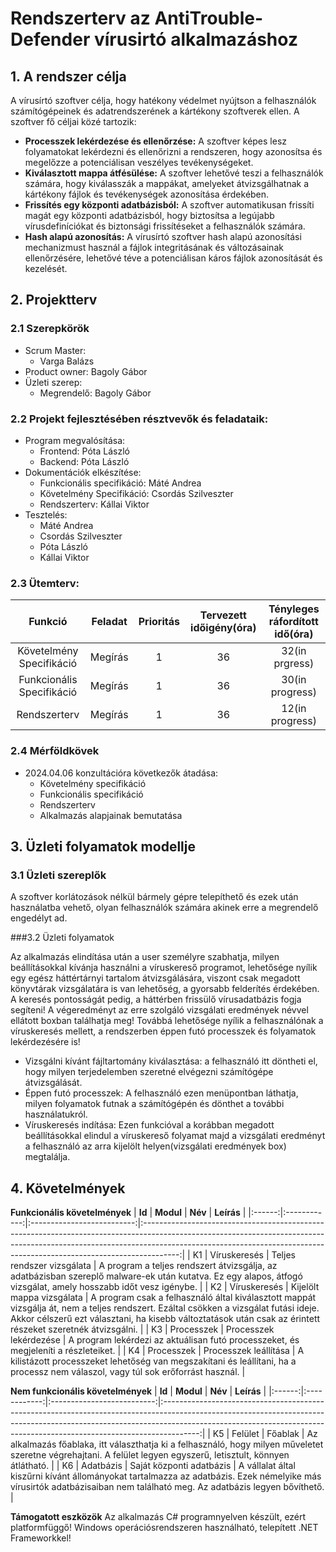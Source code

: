 # Rendszerterv az AntiTrouble-Defender vírusirtó alkalmazáshoz
## 1. A rendszer célja
A vírusírtó szoftver célja, hogy hatékony védelmet nyújtson a felhasználók számítógépeinek és adatrendszerének a kártékony szoftverek ellen. A szoftver fő céljai közé tartozik:
- **Processzek lekérdezése és ellenőrzése:** A szoftver képes lesz folyamatokat lekérdezni és ellenőrizni a rendszeren, hogy azonosítsa és megelőzze a potenciálisan veszélyes tevékenységeket.
- **Kiválasztott mappa átfésülése:** A szoftver lehetővé teszi a felhasználók számára, hogy kiválasszák a mappákat, amelyeket átvizsgálhatnak a kártékony fájlok és tevékenységek azonosítása érdekében.
- **Frissítés egy központi adatbázisból:**  A szoftver automatikusan frissíti magát egy központi adatbázisból, hogy biztosítsa a legújabb vírusdefiníciókat és biztonsági frissítéseket a felhasználók számára.
- **Hash alapú azonosítás:** A vírusírtó szoftver hash alapú azonosítási mechanizmust használ a fájlok integritásának és változásainak ellenőrzésére, lehetővé téve a potenciálisan káros fájlok azonosítását és kezelését.

## 2. Projektterv
### 2.1 Szerepkörök
- Scrum Master:
  - Varga Balázs
- Product owner: Bagoly Gábor
- Üzleti szerep:
  - Megrendelő: Bagoly Gábor

### 2.2 Projekt fejlesztésében résztvevők és feladataik:
- Program megvalósítása:
  - Frontend: Póta László
  - Backend: Póta László
- Dokumentációk elkészítése:
  - Funkcionális specifikáció: Máté Andrea
  -  Követelmény Specifikáció: Csordás Szilveszter
  -  Rendszerterv: Kállai Viktor
- Tesztelés:
  - Máté Andrea
  - Csordás Szilveszter
  - Póta László
  - Kállai Viktor

### 2.3 Ütemterv:
|    **Funkció**    |          **Feladat**          |**Prioritás**|**Tervezett időigény(óra)**|**Tényleges ráfordított idő(óra)**| 
|:-----------------:|:-----------------------------:|:-----------:|:-------------------------:|:--------------------------------:|
| Követelmény Specifikáció | Megírás | 1 | 36 | 32(in prgress) |
| Funkcionális Specifikáció | Megírás | 1 | 36 | 30(in progress) |
| Rendszerterv | Megírás | 1 | 36 | 12(in progress) | 

### 2.4 Mérföldkövek
- 2024.04.06 konzultációra következők átadása:
  - Követelmény specifikáció
  - Funkcionális specifikáció
  - Rendszerterv
  - Alkalmazás alapjainak bemutatása

## 3. Üzleti folyamatok modellje

### 3.1 Üzleti szereplők

A szoftver korlátozások nélkül bármely gépre telepíthető és ezek után használatba vehető, olyan felhasználók számára akinek erre a megrendelő engedélyt ad. 

###3.2 Üzleti folyamatok

Az alkalmazás elindítása után a user személyre szabhatja, milyen beállításokkal kívánja használni a víruskereső programot, lehetősége nyílik egy egész háttértárnyi tartalom átvizsgálására, viszont csak megadott könyvtárak vizsgálatára is van lehetőség, a gyorsabb felderítés érdekében. A keresés pontosságát pedig, a háttérben frissülő vírusadatbázis fogja segíteni! A végeredményt az erre szolgáló vizsgálati eredmények névvel ellátott boxban találhatja meg! Továbbá lehetősége nyílik a felhasználónak a víruskeresés mellett, a rendszerben éppen futó processzek és folyamatok lekérdezésére is!

- Vizsgálni kívánt fájltartomány kiválasztása: a felhasználó itt döntheti el, hogy milyen terjedelemben szeretné elvégezni számítógépe átvizsgálását.
- Éppen futó processzek: A felhasználó ezen menüpontban láthatja, milyen folyamatok futnak a számítógépén és dönthet a további használatukról.
- Víruskeresés indítása: Ezen funkcióval a korábban megadott beállításokkal elindul a víruskereső folyamat majd a vizsgálati eredményt a felhasználó az arra kijelölt helyen(vizsgálati eredmények box) megtalálja.   

## 4. Követelmények

**Funkcionális követelmények**
| **Id** |   **Modul**  |           **Név**          |                                                                                                                      **Leírás**                                                                                                                     |
|:------:|:------------:|:--------------------------:|:---------------------------------------------------------------------------------------------------------------------------------------------------------------------------------------------------------------------------------------------------:|
|   K1   | Víruskeresés | Teljes rendszer vizsgálata | A program a teljes rendszert átvizsgálja, az adatbázisban szereplő malware-ek után kutatva. Ez egy alapos, átfogó vizsgálat, amely hosszabb időt vesz igénybe.                                                                                      |
|   K2   | Víruskeresés |  Kijelölt mappa vizsgálata | A program csak a felhasználó által kiválasztott mappát vizsgálja át, nem a teljes rendszert. Ezáltal csökken a vizsgálat futási ideje. Akkor célszerű ezt választani, ha kisebb változtatások után csak az érintett részeket szeretnék átvizsgálni. |
|   K3   |  Processzek  |   Processzek lekérdezése   | A program lekérdezi az aktuálisan futó processzeket, és megjeleníti a részleteiket.                                                                                                                                                                 |
|   K4   |  Processzek  |    Processzek leállítása   | A kilistázott processzeket lehetőség van megszakítani és leállítani, ha a processz nem válaszol, vagy túl sok erőforrást használ.                                                                                                                   |

**Nem funkcionális követelmények**
| **Id** |   **Modul**  |           **Név**          |                                                                                                                      **Leírás**                                                                                                                     |
|:------:|:------------:|:--------------------------:|:---------------------------------------------------------------------------------------------------------------------------------------------------------------------------------------------------------------------------------------------------:|
|   K5   |    Felület   |           Főablak          | Az alkalmazás főablaka, itt választhatja ki a felhasználó, hogy milyen műveletet szeretne végrehajtani. A felület legyen egyszerű, letisztult, könnyen átlátható.                                                                                   |
|   K6   |   Adatbázis  |  Saját központi adatbázis  | A vállalat által kiszűrni kívánt állományokat tartalmazza az adatbázis. Ezek némelyike más vírusirtók adatbázisaiban nem található meg. Az adatbázis legyen bővíthető.                                                                              |

**Támogatott eszközök**
Az alkalmazás C# programnyelven készült, ezért platformfüggő! Windows operációsrendszeren használható, telepített .NET Frameworkkel!















